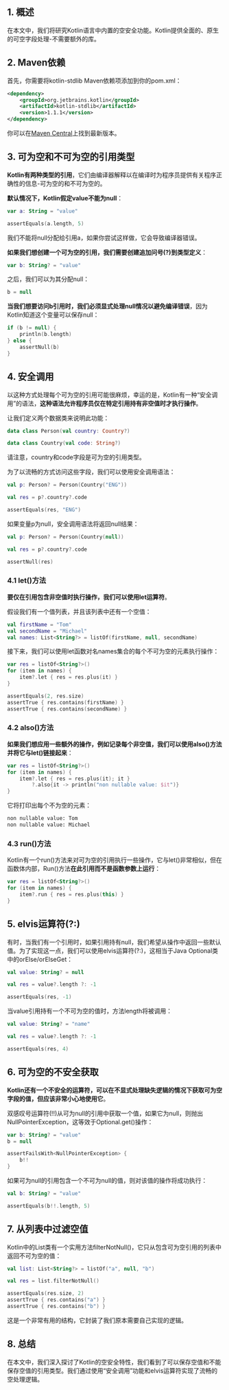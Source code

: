 ## 1. 概述

在本文中，我们将研究Kotlin语言中内置的空安全功能。Kotlin提供全面的、原生的可空字段处理-不需要额外的库。

## 2. Maven依赖

首先，你需要将kotlin-stdlib Maven依赖项添加到你的pom.xml：

```xml
<dependency>
    <groupId>org.jetbrains.kotlin</groupId>
    <artifactId>kotlin-stdlib</artifactId>
    <version>1.1.1</version>
</dependency>
```

你可以在[Maven Central](https://search.maven.org/search?q=a:kotlin-stdlib)上找到最新版本。

## 3. 可为空和不可为空的引用类型

**Kotlin有两种类型的引用**，它们由编译器解释以在编译时为程序员提供有关程序正确性的信息-可为空的和不可为空的。

**默认情况下，Kotlin假定value不能为null**：

```kotlin
var a: String = "value"

assertEquals(a.length, 5)
```

我们不能将null分配给引用a，如果你尝试这样做，它会导致编译器错误。

**如果我们想创建一个可为空的引用，我们需要创建追加问号(?)到类型定义**：

```kotlin
var b: String? = "value"
```

之后，我们可以为其分配null：

```kotlin
b = null
```

**当我们想要访问b引用时，我们必须显式处理null情况以避免编译错误**，因为Kotlin知道这个变量可以保存null：

```kotlin
if (b != null) {
    println(b.length)
} else {
    assertNull(b)
}
```

## 4. 安全调用

以这种方式处理每个可为空的引用可能很麻烦，幸运的是，Kotlin有一种“安全调用”的语法，**这种语法允许程序员仅在特定引用持有非空值时才执行操作**。

让我们定义两个数据类来说明此功能：

```kotlin
data class Person(val country: Country?)

data class Country(val code: String?)
```

请注意，country和code字段是可为空的引用类型。

为了以流畅的方式访问这些字段，我们可以使用安全调用语法：

```kotlin
val p: Person? = Person(Country("ENG"))

val res = p?.country?.code

assertEquals(res, "ENG")
```

如果变量p为null，安全调用语法将返回null结果：

```kotlin
val p: Person? = Person(Country(null))

val res = p?.country?.code

assertNull(res)
```

### 4.1 let()方法

**要仅在引用包含非空值时执行操作，我们可以使用let运算符**。

假设我们有一个值列表，并且该列表中还有一个空值：

```kotlin
val firstName = "Tom"
val secondName = "Michael"
val names: List<String?> = listOf(firstName, null, secondName)
```

接下来，我们可以使用let函数对名names集合的每个不可为空的元素执行操作：

```kotlin
var res = listOf<String?>()
for (item in names) {
    item?.let { res = res.plus(it) }
}

assertEquals(2, res.size)
assertTrue { res.contains(firstName) }
assertTrue { res.contains(secondName) }
```

### 4.2 also()方法

**如果我们想应用一些额外的操作，例如记录每个非空值，我们可以使用also()方法并将它与let()链接起来**：

```kotlin
var res = listOf<String?>()
for (item in names) {
    item?.let { res = res.plus(it); it }
        ?.also{it -> println("non nullable value: $it")}
}
```

它将打印出每个不为空的元素：

```bash
non nullable value: Tom
non nullable value: Michael
```

### 4.3 run()方法

Kotlin有一个run()方法来对可为空的引用执行一些操作，它与let()非常相似，但在函数体内部，Run()方法**在此引用而不是函数参数上运行**：

```kotlin
var res = listOf<String?>()
for (item in names) {
    item?.run { res = res.plus(this) }
}
```

## 5. elvis运算符(?:)

有时，当我们有一个引用时，如果引用持有null，我们希望从操作中返回一些默认值。为了实现这一点，我们可以使用elvis运算符(?:)，这相当于Java Optional类中的orElse/orElseGet：

```kotlin
val value: String? = null

val res = value?.length ?: -1

assertEquals(res, -1)
```

当value引用持有一个不可为空的值时，方法length将被调用：

```kotlin
val value: String? = "name"

val res = value?.length ?: -1

assertEquals(res, 4)
```

## 6. 可为空的不安全获取

**Kotlin还有一个不安全的运算符，可以在不显式处理缺失逻辑的情况下获取可为空字段的值，但应该非常小心地使用它**。

双感叹号运算符(!!)从可为null的引用中获取一个值，如果它为null，则抛出NullPointerException，这等效于Optional.get()操作：

```kotlin
var b: String? = "value"
b = null

assertFailsWith<NullPointerException> {
    b!!
}
```

如果可为null的引用包含一个不可为null的值，则对该值的操作将成功执行：

```kotlin
val b: String? = "value"

assertEquals(b!!.length, 5)
```

## 7. 从列表中过滤空值

Kotlin中的List类有一个实用方法filterNotNull()，它只从包含可为空引用的列表中返回不可为空的值：

```kotlin
val list: List<String?> = listOf("a", null, "b")

val res = list.filterNotNull()

assertEquals(res.size, 2)
assertTrue { res.contains("a") }
assertTrue { res.contains("b") }
```

这是一个非常有用的结构，它封装了我们原本需要自己实现的逻辑。

## 8. 总结

在本文中，我们深入探讨了Kotlin的空安全特性，我们看到了可以保存空值和不能保存空值的引用类型。我们通过使用“安全调用”功能和elvis运算符实现了流畅的空处理逻辑。
